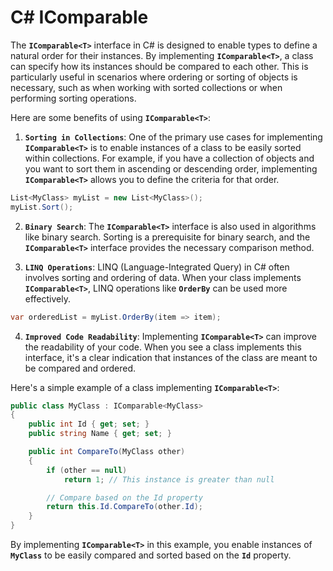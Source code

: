 # C# IComparable<T>

The **`IComparable<T>`** interface in C# is designed to enable types to define a natural order for their instances. By implementing **`IComparable<T>`**, a class can specify how its instances should be compared to each other. This is particularly useful in scenarios where ordering or sorting of objects is necessary, such as when working with sorted collections or when performing sorting operations.

Here are some benefits of using **`IComparable<T>`**:

1. **`Sorting in Collections`**: One of the primary use cases for implementing **`IComparable<T>`** is to enable instances of a class to be easily sorted within collections. For example, if you have a collection of objects and you want to sort them in ascending or descending order, implementing **`IComparable<T>`** allows you to define the criteria for that order.

```csharp
List<MyClass> myList = new List<MyClass>();
myList.Sort();
```

2. **`Binary Search`**: The **`IComparable<T>`** interface is also used in algorithms like binary search. Sorting is a prerequisite for binary search, and the **`IComparable<T>`** interface provides the necessary comparison method.

3. **`LINQ Operations`**: LINQ (Language-Integrated Query) in C# often involves sorting and ordering of data. When your class implements **`IComparable<T>`**, LINQ operations like **`OrderBy`** can be used more effectively.

```csharp
var orderedList = myList.OrderBy(item => item);
```

4. **`Improved Code Readability`**: Implementing **`IComparable<T>`** can improve the readability of your code. When you see a class implements this interface, it's a clear indication that instances of the class are meant to be compared and ordered.

Here's a simple example of a class implementing **`IComparable<T>`**:

```csharp
public class MyClass : IComparable<MyClass>
{
    public int Id { get; set; }
    public string Name { get; set; }

    public int CompareTo(MyClass other)
    {
        if (other == null)
            return 1; // This instance is greater than null

        // Compare based on the Id property
        return this.Id.CompareTo(other.Id);
    }
}
```

By implementing **`IComparable<T>`** in this example, you enable instances of **`MyClass`** to be easily compared and sorted based on the **`Id`** property.

